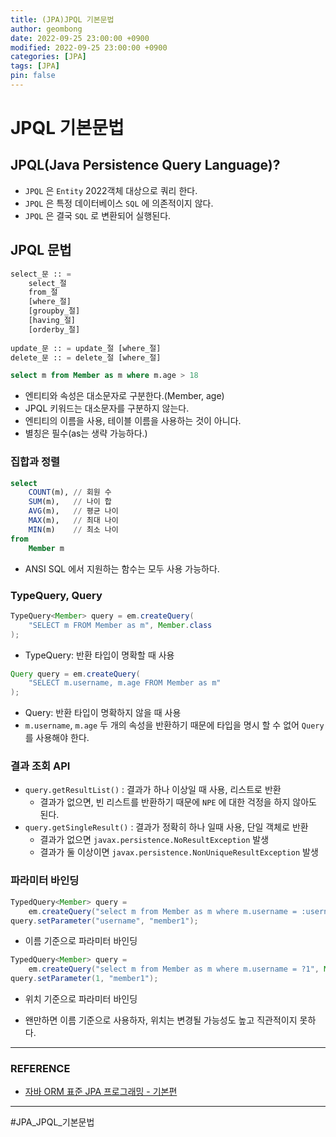 ```yaml
---
title: (JPA)JPQL 기본문법
author: geombong
date: 2022-09-25 23:00:00 +0900
modified: 2022-09-25 23:00:00 +0900
categories: [JPA]
tags: [JPA]
pin: false
---
```


# JPQL 기본문법

## JPQL(Java Persistence Query Language)?

- `JPQL` 은 `Entity` 2022객체 대상으로 쿼리 한다.
- `JPQL` 은 특정 데이터베이스 `SQL` 에 의존적이지 않다.
- `JPQL` 은 결국 `SQL` 로 변환되어 실행된다.

## JPQL 문법
```sql
select_문 :: =
    select_절
    from_절
    [where_절]
    [groupby_절]
    [having_절]
    [orderby_절]
    
update_문 :: = update_절 [where_절]
delete_문 :: = delete_절 [where_절]

select m from Member as m where m.age > 18
```
- 엔티티와 속성은 대소문자로 구분한다.(Member, age)
- JPQL 키워드는 대소문자를 구분하지 않는다.
- 엔티티의 이름을 사용, 테이블 이름을 사용하는 것이 아니다.
- 별칭은 필수(as는 생략 가능하다.)

### 집합과 정렬
```sql
select
    COUNT(m), // 회원 수
    SUM(m),   // 나이 합
    AVG(m),   // 평균 나이
    MAX(m),   // 최대 나이
    MIN(m)    // 최소 나이
from
    Member m
```
- ANSI SQL 에서 지원하는 함수는 모두 사용 가능하다.

### TypeQuery, Query
```java
TypeQuery<Member> query = em.createQuery(
    "SELECT m FROM Member as m", Member.class
);
```
- TypeQuery: 반환 타입이 명확할 때 사용

```java
Query query = em.createQuery(
    "SELECT m.username, m.age FROM Member as m"
);
```
- Query: 반환 타입이 명확하지 않을 때 사용
- `m.username`, `m.age` 두 개의 속성을 반환하기 때문에 타입을 명시 할 수 없어 `Query` 를 사용해야 한다.

### 결과 조회 API
- `query.getResultList()` : 결과가 하나 이상일 때 사용, 리스트로 반환
    - 결과가 없으면, 빈 리스트를 반환하기 때문에 `NPE` 에 대한 걱정을 하지 않아도 된다.
- `query.getSingleResult()` : 결과가 정확히 하나 일때 사용, 단일 객체로 반환
    - 결과가 없으면 `javax.persistence.NoResultException` 발생
    - 결과가 둘 이상이면 `javax.persistence.NonUniqueResultException` 발생

### 파라미터 바인딩
```java
TypedQuery<Member> query = 
    em.createQuery("select m from Member as m where m.username = :username", Member.class);
query.setParameter("username", "member1");
```
- 이름 기준으로 파라미터 바인딩

```java
TypedQuery<Member> query = 
    em.createQuery("select m from Member as m where m.username = ?1", Member.class);
query.setParameter(1, "member1");
```
- 위치 기준으로 파라미터 바인딩

- 왠만하면 이름 기준으로 사용하자, 위치는 변경될 가능성도 높고 직관적이지 못하다.

    

----
### REFERENCE

- [자바 ORM 표준 JPA 프로그래밍 - 기본편](https://www.inflearn.com/course/ORM-JPA-Basic/dashboard)

    

---
#JPA_JPQL_기본문법